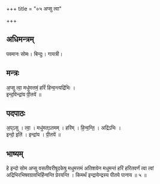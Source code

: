 +++
title = "०५ अप्सु त्वा"

+++
## अधिमन्त्रम्
पवमानः सोमः। बिन्दुः। गायत्री।

## मन्त्रः
अ॒प्सु त्वा॒ मधु॑मत्तमं॒ हरिं॑ हिन्व॒न्त्यद्रि॑भिः ।  
इन्द॒विन्द्रा॑य पी॒तये॑ ॥

## पदपाठः
अ॒प्ऽसु । त्वा॒ । मधु॑मत्ऽतमम् । हरि॑म् । हि॒न्व॒न्ति॒ । अद्रि॑ऽभिः ।  
इन्दो॒ इति॑ । इन्द्रा॑य । पी॒तये॑ ॥

## भाष्यम्
हे इन्दो सोम अप्सु वसतीवरीषूदकेषु मधुमत्तमं अतिशयेन मधुमन्तं हरिं हरितवर्णं त्वा त्वां अद्रिभिरभिषवग्रावभिर्हिन्वन्ति प्रेरयन्ति । किमर्थं इन्द्रायेन्द्रस्य पीतये पानाय ॥ ५ ॥